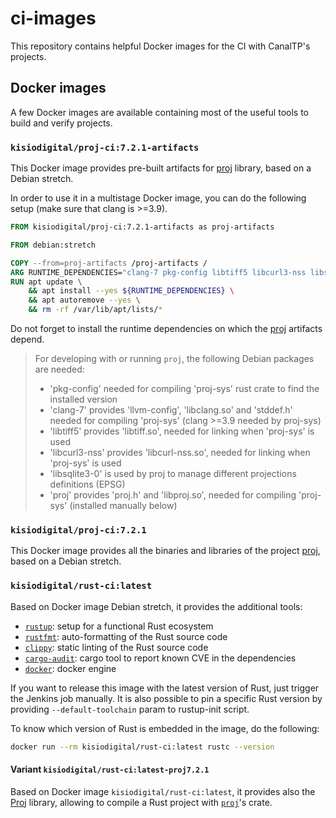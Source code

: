 # ci-images

This repository contains helpful Docker images for the CI with CanalTP's projects.

## Docker images

A few Docker images are available containing most of the useful tools to build
and verify projects.

### `kisiodigital/proj-ci:7.2.1-artifacts`

This Docker image provides pre-built artifacts for [proj] library,
based on a Debian stretch.

In order to use it in a multistage Docker image, you can do the following setup (make sure that clang is >=3.9).

```dockerfile
FROM kisiodigital/proj-ci:7.2.1-artifacts as proj-artifacts

FROM debian:stretch

COPY --from=proj-artifacts /proj-artifacts /
ARG RUNTIME_DEPENDENCIES="clang-7 pkg-config libtiff5 libcurl3-nss libsqlite3-0"
RUN apt update \
    && apt install --yes ${RUNTIME_DEPENDENCIES} \
    && apt autoremove --yes \
    && rm -rf /var/lib/apt/lists/*
```

Do not forget to install the runtime dependencies on which the [proj] artifacts depend.

> For developing with or running `proj`, the following Debian packages are needed:
>
> - 'pkg-config' needed for compiling 'proj-sys' rust crate to find the installed version
> - 'clang-7' provides 'llvm-config', 'libclang.so' and 'stddef.h' needed for compiling 'proj-sys' (clang >=3.9 needed by proj-sys)
> - 'libtiff5' provides 'libtiff.so', needed for linking when 'proj-sys' is used
> - 'libcurl3-nss' provides 'libcurl-nss.so', needed for linking when 'proj-sys' is used
> - 'libsqlite3-0' is used by proj to manage different projections definitions (EPSG)
> - 'proj' provides 'proj.h' and 'libproj.so', needed for compiling 'proj-sys' (installed manually below)

### `kisiodigital/proj-ci:7.2.1`

This Docker image provides all the binaries and libraries of the project [proj],
based on a Debian stretch.

### `kisiodigital/rust-ci:latest`

Based on Docker image Debian stretch, it provides the additional tools:

- [`rustup`]: setup for a functional Rust ecosystem
- [`rustfmt`]: auto-formatting of the Rust source code
- [`clippy`]: static linting of the Rust source code
- [`cargo-audit`]: cargo tool to report known CVE in the dependencies
- [`docker`]: docker engine

If you want to release this image with the latest version of Rust, just trigger the Jenkins job manually.
It is also possible to pin a specific Rust version by providing `--default-toolchain` param to
rustup-init script.

To know which version of Rust is embedded in the image, do the following:

```sh
docker run --rm kisiodigital/rust-ci:latest rustc --version
```

[`rustup`]: https://rustup.rs/
[`rustfmt`]: https://github.com/rust-lang/rustfmt
[`clippy`]: https://github.com/rust-lang/rust-clippy
[`cargo-audit`]: https://github.com/RustSec/cargo-audit
[`docker`]: https://www.docker.com/

#### Variant `kisiodigital/rust-ci:latest-proj7.2.1`

Based on Docker image `kisiodigital/rust-ci:latest`, it provides also the
[Proj] library, allowing to compile a Rust project with [`proj`]'s crate.

[proj]: https://github.com/OSGeo/PROJ
[`proj`]: https://crates.io/crates/proj
